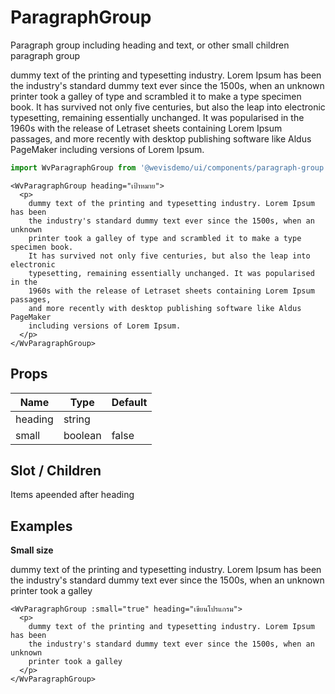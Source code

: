 # ParagraphGroup

Paragraph group including heading and text, or other small children paragraph group

<WvParagraphGroup heading="เป้าหมาย">
  <p>
    dummy text of the printing and typesetting industry. Lorem Ipsum has been the industry's standard dummy text ever since the 1500s, when an unknown printer took a galley of type and scrambled it to make a type specimen book. It has survived not only five centuries, but also the leap into electronic typesetting, remaining essentially unchanged. It was popularised in the 1960s with the release of Letraset sheets containing Lorem Ipsum passages, and more recently with desktop publishing software like Aldus PageMaker including versions of Lorem Ipsum.
  </p>
</WvParagraphGroup>

```js
import WvParagraphGroup from '@wevisdemo/ui/components/paragraph-group.{vue,js,svelte}';
```

```vue
<WvParagraphGroup heading="เป้าหมาย">
  <p>
    dummy text of the printing and typesetting industry. Lorem Ipsum has been
    the industry's standard dummy text ever since the 1500s, when an unknown
    printer took a galley of type and scrambled it to make a type specimen book.
    It has survived not only five centuries, but also the leap into electronic
    typesetting, remaining essentially unchanged. It was popularised in the
    1960s with the release of Letraset sheets containing Lorem Ipsum passages,
    and more recently with desktop publishing software like Aldus PageMaker
    including versions of Lorem Ipsum.
  </p>
</WvParagraphGroup>
```

## Props

| Name    | Type    | Default |
| ------- | ------- | ------- |
| heading | string  |         |
| small   | boolean | false   |

## Slot / Children

Items apeended after heading

## Examples

**Small size**

<WvParagraphGroup :small="true" heading="เขียนโปรแกรม">
  <p>
    dummy text of the printing and typesetting industry. Lorem Ipsum has been the industry's standard dummy text ever since the 1500s, when an unknown printer took a galley
  </p>
</WvParagraphGroup>

```vue
<WvParagraphGroup :small="true" heading="เขียนโปรแกรม">
  <p>
    dummy text of the printing and typesetting industry. Lorem Ipsum has been
    the industry's standard dummy text ever since the 1500s, when an unknown
    printer took a galley
  </p>
</WvParagraphGroup>
```

